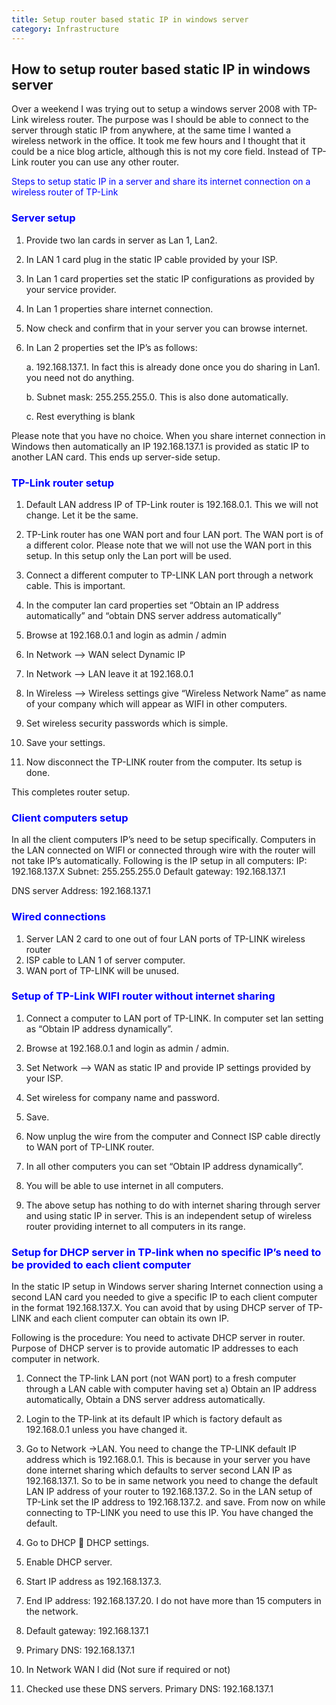 ```yaml
---
title: Setup router based static IP in windows server
category: Infrastructure
---
```


## How to setup router based static IP in windows server 

Over a weekend I was trying out to setup a windows server 2008 with TP-Link wireless router. The purpose was I should be able to connect to the server through static IP from anywhere, at the same time I wanted a wireless network in the office. It took me few hours and I thought that it could be a nice blog article, although this is not my core field. Instead of TP-Link router you can use any other router.

<P class = 'emphasis'>Steps to setup static IP in a server and share its internet connection on a wireless router of TP-Link</P>

### Server setup

1. Provide two lan cards in server as Lan 1, Lan2.
2. In LAN 1 card plug in the static IP cable provided by your ISP.
3. In Lan 1 card properties set the static IP configurations as provided by your service provider.
4. In Lan 1 properties share internet connection.
5. Now check and confirm that in your server you can browse internet.
6. In Lan 2 properties set the IP’s as follows:

    a. 192.168.137.1. In fact this is already done once you do sharing in Lan1. you need not do anything.

    b. Subnet mask: 255.255.255.0. This is also done automatically.

    c. Rest everything is blank

Please note that you have no choice. When you share internet connection in Windows then automatically an IP 192.168.137.1 is provided as static IP to another LAN card. This ends up server-side setup.

### TP-Link router setup

1. Default LAN address IP of TP-Link router is 192.168.0.1. This we will not change. Let it be the same.
2. TP-Link router has one WAN port and four LAN port. The WAN port is of a different color. Please note that we will not use the WAN port in        this setup. In this setup only the Lan port will be used.
3. Connect a different computer to TP-LINK LAN port through a network cable. This is important.
4. In the computer lan card properties set “Obtain an IP address automatically” and “obtain DNS server address automatically”
5. Browse at 192.168.0.1 and login as admin / admin
6. In Network –> WAN select Dynamic IP
7. In Network –> LAN leave it at 192.168.0.1
8. In Wireless –> Wireless settings give “Wireless Network Name” as name of your company which will appear as WIFI in other computers.
9. Set wireless security passwords which is simple.
10. Save your settings.

11. Now disconnect the TP-LINK router from the computer. Its setup is done.

This completes router setup.

### Client computers setup
In all the client computers IP’s need to be setup specifically. Computers in the LAN connected on WIFI or connected through wire with the router will not take IP’s automatically.
Following is the IP setup in all computers:
IP: 192.168.137.X
Subnet: 255.255.255.0
Default gateway: 192.168.137.1

DNS server Address: 192.168.137.1

### Wired connections
1. Server LAN 2 card to one out of four LAN ports of TP-LINK wireless router
2. ISP cable to LAN 1 of server computer.
3. WAN port of TP-LINK will be unused.

### Setup of TP-Link WIFI router without internet sharing
1. Connect a computer to LAN port of TP-LINK. In computer set lan setting as “Obtain IP address dynamically”.
2. Browse at 192.168.0.1 and login as admin / admin.
3. Set Network –> WAN as static IP and provide IP settings provided by your ISP.
4. Set wireless for company name and password.
5. Save.
6. Now unplug the wire from the computer and Connect ISP cable directly to WAN port of TP-LINK router.
7. In all other computers you can set “Obtain IP address dynamically”.
8. You will be able to use internet in all computers.

9. The above setup has nothing to do with internet sharing through server and using static IP in server. This is an independent setup of wireless router providing internet to all computers in its range.

### Setup for DHCP server in TP-link when no specific IP’s need to be provided to each client computer
In the static IP setup in Windows server sharing Internet connection using a second LAN card you needed to give a specific IP to each client computer in the format 192.168.137.X. You can avoid that by using DHCP server of TP-LINK and each client computer can obtain its own IP.

Following is the procedure:
You need to activate DHCP server in router. Purpose of DHCP server is to provide automatic IP addresses to each computer in network.

1. Connect the TP-link LAN port (not WAN port) to a fresh computer through a LAN cable with computer having set a) Obtain an IP address automatically, Obtain a DNS server address automatically.

2. Login to the TP-link at its default IP which is factory default as 192.168.0.1 unless you have changed it.

3. Go to Network ->LAN. You need to change the TP-LINK default IP address which is 192.168.0.1. This is because in your server you have done internet sharing which defaults to server second LAN IP as 192.168.137.1. So to be in same network you need to change the default LAN IP address of your router to 192.168.137.2. So in the LAN setup of TP-Link set the IP address to 192.168.137.2. and save. From now on while connecting to TP-LINK you need to use this IP. You have changed the default.

4. Go to DHCP  DHCP settings.

5. Enable DHCP server.

6. Start IP address as 192.168.137.3.

7. End IP address: 192.168.137.20. I do not have more than 15 computers in the network.

8. Default gateway: 192.168.137.1

9. Primary DNS: 192.168.137.1

10. In Network WAN I did (Not sure if required or not)

11. Checked use these DNS servers. Primary DNS: 192.168.137.1




<style>

.emphasis, h3 {
    color: blue;
}

</style>